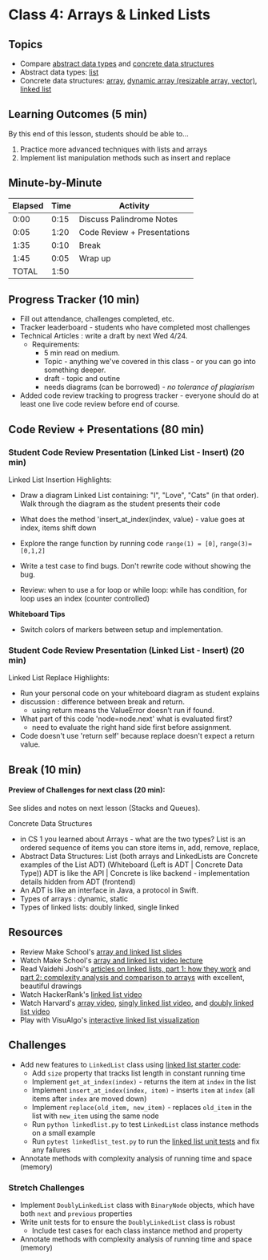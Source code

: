 # Class 4: Arrays & Linked Lists

## Topics
- Compare [abstract data types] and [concrete data structures][data structures]
- Abstract data types: [list]
- Concrete data structures: [array], [dynamic array (resizable array, vector)][dynamic array], [linked list]

## Learning Outcomes (5 min)

By this end of this lesson, students should be able to...

1. Practice more advanced techniques with lists and arrays
1. Implement list manipulation methods such as insert and replace


## Minute-by-Minute

| **Elapsed** | **Time**  | **Activity**              |
| ----------- | --------- | ------------------------- |
| 0:00        | 0:15      | Discuss Palindrome Notes                |
| 0:05        | 1:20      | Code Review + Presentations       |
| 1:35        | 0:10      | Break      |
| 1:45        | 0:05      | Wrap up      |
| TOTAL       | 1:50      |                           |

## Progress Tracker (10 min)

- Fill out attendance, challenges completed, etc.
- Tracker leaderboard - students who have completed most challenges
- Technical Articles : write a draft by next Wed 4/24.
    - Requirements:
        - 5 min read on medium.
        - Topic - anything we've covered in this class - or you can go into something deeper.
        - draft - topic and outine
        - needs diagrams (can be borrowed) - *no tolerance of plagiarism*
- Added code review tracking to progress tracker - everyone should do at least one live code review before end of course.

## Code Review + Presentations (80 min)
### Student Code Review Presentation (Linked List - Insert) (20 min)
Linked List Insertion Highlights:
- Draw a diagram Linked List containing: "I", "Love", "Cats" (in that order).  Walk through the diagram as the student presents their code

- What does the method 'insert_at_index(index, value) - value goes at index, items shift down
- Explore the range function by running code `range(1) = [0]`, `range(3)=[0,1,2]`
- Write a test case to find bugs. Don't rewrite code without showing the bug.
- Review: when to use a for loop or while loop: while has condition, for loop uses an index (counter controlled)  

**Whiteboard Tips**
- Switch colors of markers between setup and implementation.

### Student Code Review Presentation (Linked List - Insert) (20 min)
Linked List Replace Highlights:
- Run your personal code on your whiteboard diagram as student explains
- discussion : difference between break and return.
    - using return means the ValueError doesn't run if found.
- What part of this code 'node=node.next' what is evaluated first?  
    - need to evaluate the right hand side first before assignment.
- Code doesn't use 'return self' because replace doesn't expect a return value.

## Break (10 min)

#### Preview of Challenges for next class (20 min):
See slides and notes on next lesson (Stacks and Queues).

Concrete Data Structures
- in CS 1 you learned about Arrays - what are the two types? List is an ordered sequence of items you can store items in, add, remove, replace,
- Abstract Data Structures: List (both arrays and LinkedLists are Concrete examples of the List ADT)
(Whiteboard (Left is ADT | Concrete Data Type))
ADT is like the API | Concrete is like backend - implementation details hidden from ADT (frontend)
- An ADT is like an interface in Java, a protocol in Swift.
- Types of arrays : dynamic, static
- Types of linked lists: doubly linked, single linked

## Resources
- Review Make School's [array and linked list slides]
- Watch Make School's [array and linked list video lecture]
- Read Vaidehi Joshi's [articles on linked lists, part 1: how they work][BaseCS linked list 1] and [part 2: complexity analysis and comparison to arrays][BaseCS linked list 2] with excellent, beautiful drawings
- Watch HackerRank's [linked list video]
- Watch Harvard's [array video], [singly linked list video], and [doubly linked list video]
- Play with VisuAlgo's [interactive linked list visualization][visualgo list]

## Challenges
- Add new features to `LinkedList` class using [linked list starter code]:
    - Add `size` property that tracks list length in constant running time
    - Implement `get_at_index(index)` - returns the item at `index` in the list
    - Implement `insert_at_index(index, item)` - inserts `item` at `index` (all items after `index` are moved down)
    - Implement `replace(old_item, new_item)` - replaces `old_item` in the list with `new_item` using the same node
    - Run `python linkedlist.py` to test `LinkedList` class instance methods on a small example
    - Run `pytest linkedlist_test.py` to run the [linked list unit tests] and fix any failures
- Annotate methods with complexity analysis of running time and space (memory)

### Stretch Challenges
- Implement `DoublyLinkedList` class with `BinaryNode` objects, which have both `next` and `previous` properties
- Write unit tests for to ensure the `DoublyLinkedList` class is robust
    - Include test cases for each class instance method and property
- Annotate methods with complexity analysis of running time and space (memory)


[abstract data types]: https://en.wikipedia.org/wiki/Abstract_data_type
[data structures]: https://en.wikipedia.org/wiki/Data_structure
[list]: https://en.wikipedia.org/wiki/List_(abstract_data_type)
[array]: https://en.wikipedia.org/wiki/Array_data_structure
[dynamic array]: https://en.wikipedia.org/wiki/Dynamic_array
[linked list]: https://en.wikipedia.org/wiki/Linked_list

[array and linked list slides]: slides/ArraysLinkedLists.pdf
[array and linked list video lecture]: https://www.youtube.com/watch?v=3WWuf4H61Nk
[linked list video]: https://www.youtube.com/watch?v=njTh_OwMljA
[array video]: https://www.youtube.com/watch?v=7EdaoE46BTI
[singly linked list video]: https://www.youtube.com/watch?v=ZoG2hOIoTnA
[doubly linked list video]: https://www.youtube.com/watch?v=HmAEzp1taIE

[BaseCS linked list 1]: https://medium.com/basecs/whats-a-linked-list-anyway-part-1-d8b7e6508b9d
[BaseCS linked list 2]: https://medium.com/basecs/whats-a-linked-list-anyway-part-2-131d96f71996
[visualgo list]: https://visualgo.net/list

[linked list starter code]: source/linkedlist.py
[linked list unit tests]: source/linkedlist_test.py

